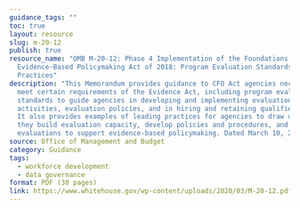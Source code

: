 ```yaml
---
guidance_tags: ""
toc: true
layout: resource
slug: m-20-12
publish: true
resource_name: "OMB M-20-12: Phase 4 Implementation of the Foundations for
  Evidence-Based Policymaking Act of 2018: Program Evaluation Standards and
  Practices"
description: "This Memorandum provides guidance to CFO Act agencies necessary to
  meet certain requirements of the Evidence Act, including program evaluation
  standards to guide agencies in developing and implementing evaluation
  activities, evaluation policies, and in hiring and retaining qualified staff.
  It also provides examples of leading practices for agencies to draw upon as
  they build evaluation capacity, develop policies and procedures, and carry out
  evaluations to support evidence-based policymaking. Dated March 10, 2020. "
source: Office of Management and Budget
category: Guidance
tags:
  - workforce development
  - data governance
format: PDF (30 pages)
link: https://www.whitehouse.gov/wp-content/uploads/2020/03/M-20-12.pdf
---
```

